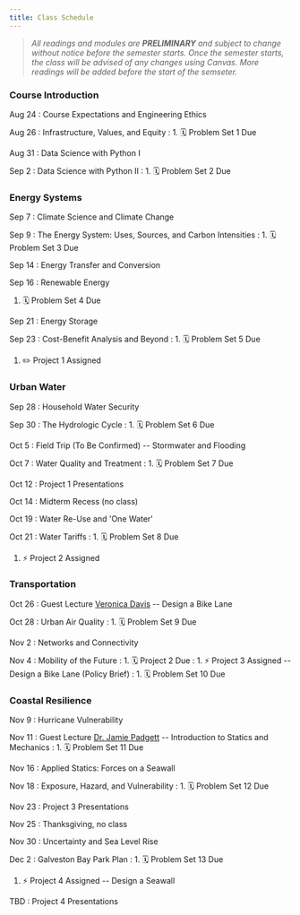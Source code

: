 ```yaml
---
title: Class Schedule
---
```


> *All readings and modules are **PRELIMINARY** and subject to change without notice before the semester starts. Once the semester starts, the class will be advised of any changes using Canvas. More readings will be added before the start of the semseter.*

### Course Introduction

Aug 24
: Course Expectations and Engineering Ethics

Aug 26
: Infrastructure, Values, and Equity
: 1. 🗓 Problem Set 1 Due

Aug 31
: Data Science with Python I

Sep 2
: Data Science with Python II
: 1. 🗓 Problem Set 2 Due

### Energy Systems

Sep 7
: Climate Science and Climate Change

Sep 9
: The Energy System: Uses, Sources, and Carbon Intensities
: 1. 🗓 Problem Set 3 Due

Sep 14
: Energy Transfer and Conversion

Sep 16
: Renewable Energy
  1. 🗓 Problem Set 4 Due

Sep 21
: Energy Storage

Sep 23
: Cost-Benefit Analysis and Beyond
: 1. 🗓 Problem Set 5 Due
  1. ✏️ Project 1 Assigned

### Urban Water

Sep 28
: Household Water Security

Sep 30
: The Hydrologic Cycle
: 1. 🗓 Problem Set 6 Due

Oct 5
: Field Trip (To Be Confirmed) -- Stormwater and Flooding

Oct 7
: Water Quality and Treatment
: 1. 🗓 Problem Set 7 Due

Oct 12
: Project 1 Presentations

Oct 14
: Midterm Recess (no class)

Oct 19
: Water Re-Use and 'One Water'

Oct 21
: Water Tariffs
: 1. 🗓 Problem Set 8 Due
  1. ⚡️ Project 2 Assigned

### Transportation

Oct 26
: Guest Lecture [Veronica Davis](https://www.linkedin.com/in/veronicaodavis/) -- Design a Bike Lane

Oct 28
: Urban Air Quality
: 1. 🗓 Problem Set 9 Due

Nov 2
: Networks and Connectivity

Nov 4
: Mobility of the Future
: 1. 🗓 Project 2 Due
: 1. ⚡️ Project 3 Assigned -- Design a Bike Lane (Policy Brief)
: 1. 🗓 Problem Set 10 Due

### Coastal Resilience

Nov 9
: Hurricane Vulnerability

Nov 11
: Guest Lecture [Dr. Jamie Padgett](https://padgett.rice.edu/) -- Introduction to Statics and Mechanics
: 1. 🗓 Problem Set 11 Due

Nov 16
: Applied Statics: Forces on a Seawall

Nov 18
: Exposure, Hazard, and Vulnerability
: 1. 🗓 Problem Set 12 Due

Nov 23
: Project 3 Presentations

Nov 25
: Thanksgiving, no class

Nov 30
: Uncertainty and Sea Level Rise

Dec 2
: Galveston Bay Park Plan
: 1. 🗓 Problem Set 13 Due
  1. ⚡️ Project 4 Assigned -- Design a Seawall

TBD
: Project 4 Presentations
